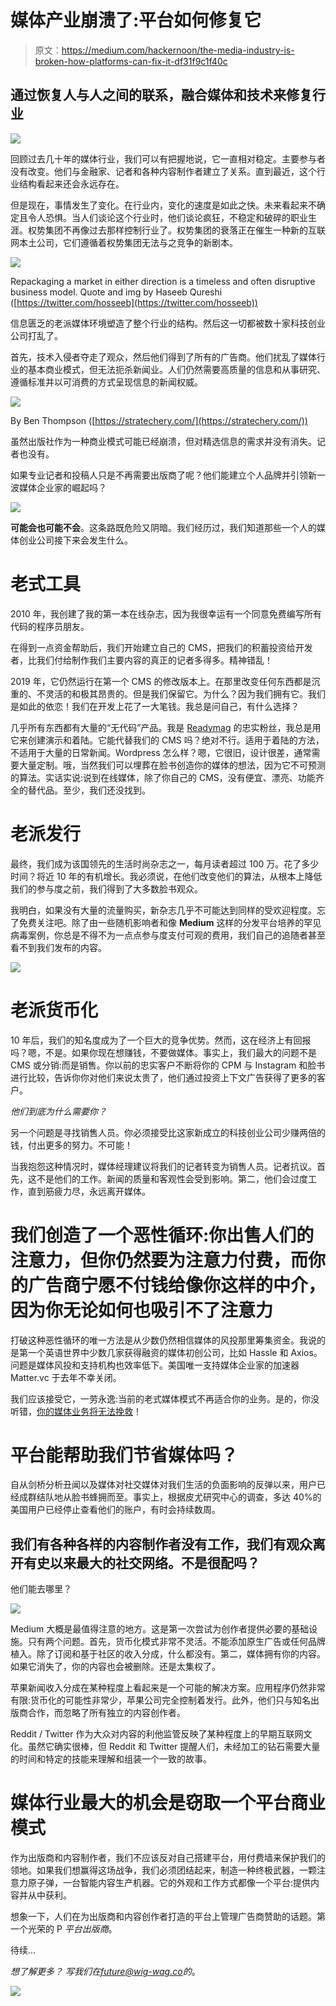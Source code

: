# 媒体产业崩溃了:平台如何修复它

> 原文：<https://medium.com/hackernoon/the-media-industry-is-broken-how-platforms-can-fix-it-df31f9c1f40c>

## 通过恢复人与人之间的联系，融合媒体和技术来修复行业

![](img/ba6560834e4a6e39666f6df1022957af.png)

回顾过去几十年的媒体行业，我们可以有把握地说，它一直相对稳定。主要参与者没有改变。他们与金融家、记者和各种内容制作者建立了关系。直到最近，这个行业结构看起来还会永远存在。

但是现在，事情发生了变化。在行业内，变化的速度是如此之快。未来看起来不确定且令人恐惧。当人们谈论这个行业时，他们谈论疯狂，不稳定和破碎的职业生涯。权势集团不再像过去那样控制行业了。权势集团的衰落正在催生一种新的互联网本土公司，它们遵循着权势集团无法与之竞争的新剧本。

![](img/9a8bceeabf8ea206df299dda9484b22c.png)

Repackaging a market in either direction is a timeless and often disruptive business model. Quote and img by Haseeb Qureshi ([https://twitter.com/hosseeb](https://twitter.com/hosseeb))

信息匮乏的老派媒体环境塑造了整个行业的结构。然后这一切都被数十家科技创业公司打乱了。

首先，技术入侵者夺走了观众，然后他们得到了所有的广告商。他们扰乱了媒体行业的基本商业模式，但无法扼杀新闻业。人们仍然需要高质量的信息和从事研究、遵循标准并以可消费的方式呈现信息的新闻权威。

![](img/49df907ef4a2be1d4ed705c23cb6f9ed.png)

By Ben Thompson ([https://stratechery.com/](https://stratechery.com/))

虽然出版社作为一种商业模式可能已经崩溃，但对精选信息的需求并没有消失。记者也没有。

如果专业记者和投稿人只是不再需要出版商了呢？他们能建立个人品牌并引领新一波媒体企业家的崛起吗？

![](img/0a50d0a30f548f56f1552ec2dcced5e6.png)

**可能会也可能不会**。这条路既危险又阴暗。我们经历过，我们知道那些一个人的媒体创业公司接下来会发生什么。

# 老式工具

2010 年，我创建了我的第一本在线杂志，因为我很幸运有一个同意免费编写所有代码的程序员朋友。

在得到一点资金帮助后，我们开始建立自己的 CMS，把我们的积蓄投资给开发者，比我们付给制作我们主要内容的真正的记者多得多。精神错乱！

2019 年，它仍然运行在第一个 CMS 的修改版本上。在那里改变任何东西都是沉重的、不灵活的和极其昂贵的。但是我们保留它。为什么？因为我们拥有它。我们是如此的依恋！我们在开发上花了一大笔钱。我总是问自己，有什么选择？

几乎所有东西都有大量的“无代码”产品。我是 [Readymag](http://readymag.com) 的忠实粉丝，我总是用它来创建演示和着陆。它能代替我们的 CMS 吗？绝对不行。适用于着陆的方法，不适用于大量的日常新闻。Wordpress 怎么样？嗯，它很旧，设计很差，通常需要大量定制。哦，当然我们可以埋葬在脸书创造你的媒体的想法，因为它不可预测的算法。实话实说:说到在线媒体，除了你自己的 CMS，没有便宜、漂亮、功能齐全的替代品。至少，我们还没找到。

# 老派发行

最终，我们成为该国领先的生活时尚杂志之一，每月读者超过 100 万。花了多少时间？将近 10 年的有机增长。我必须说，在他们改变他们的算法，从根本上降低我们的参与度之前，我们得到了大多数脸书观众。

我明白，如果没有大量的流量购买，新杂志几乎不可能达到同样的受欢迎程度。忘了免费关注吧。除了由一些随机影响者和像 **Medium** 这样的分发平台培养的罕见病毒案例，你总是不得不为一点点参与度支付可观的费用，我们自己的追随者甚至看不到我们发布的内容。

![](img/95a4fa63b0873e689566dfa8391a3b6d.png)

# 老派货币化

10 年后，我们的知名度成为了一个巨大的竞争优势。然而，这在经济上有回报吗？嗯，不是。如果你现在想赚钱，不要做媒体。事实上，我们最大的问题不是 CMS 或分销:而是销售。你以前的忠实客户不断将你的 CPM 与 Instagram 和脸书进行比较，告诉你你对他们来说太贵了，他们通过投资上下文广告获得了更多的客户。

*他们到底为什么需要你？*

另一个问题是寻找销售人员。你必须接受比这家新成立的科技创业公司少赚两倍的钱，付出更多的努力。不可能！

当我抱怨这种情况时，媒体经理建议将我们的记者转变为销售人员。记者抗议。首先，这不是他们的工作。新闻的质量和客观性会受到影响。第二，他们会过度工作，直到筋疲力尽，永远离开媒体。

# **我们创造了一个恶性循环:你出售人们的注意力，但你仍然要为注意力付费，而你的广告商宁愿不付钱给像你这样的中介，因为你无论如何也吸引不了注意力**

打破这种恶性循环的唯一方法是从少数仍然相信媒体的风投那里筹集资金。我说的是第一个英语世界中少数几家获得融资的媒体初创公司，比如 Hassle 和 Axios。问题是媒体风投和支持机构也效率低下。美国唯一支持媒体企业家的加速器 Matter.vc 于去年不幸关闭。

我们应该接受它，一劳永逸:当前的老式媒体模式不再适合你的业务。是的，你没听错，[你的媒体业务将无法挽救](/@joshuatopolsky/your-media-business-will-not-be-saved-1b0716b5010c)！

# 平台能帮助我们节省媒体吗？

自从剑桥分析丑闻以及媒体对社交媒体对我们生活的负面影响的反弹以来，用户已经成群结队地从脸书蜂拥而至。事实上，根据皮尤研究中心的调查，多达 40%的美国用户已经停止查看他们的账户，有时会持续数周。

## 我们有各种各样的内容制作者没有工作，我们有观众离开有史以来最大的社交网络。不是很配吗？

他们能去哪里？

![](img/305361bfe0e455b0447610cee2a7327c.png)

Medium 大概是最值得注意的地方。这是第一次尝试为创作者提供必要的基础设施。只有两个问题。首先，货币化模式非常不灵活。不能添加原生广告或任何品牌植入。除了订阅和基于社区的收入分成，什么都没有。第二，媒体拥有你的内容。如果它消失了，你的内容也会被删除。还是太集权了。

苹果新闻收入分成在某种程度上看起来是一个可能的解决方案。应用程序仍然非常有限:货币化的可能性非常少，苹果公司完全控制着发行。此外，他们只与知名出版商合作，而忽略了所有独立的内容创作者。

Reddit / Twitter 作为大众对内容的利他监管反映了某种程度上的早期互联网文化。虽然它确实很棒，但 Reddit 和 Twitter 提醒人们，未经加工的钻石需要大量的时间和特定的技能来理解和组装一个一致的故事。

# 媒体行业最大的机会是窃取一个平台商业模式

作为出版商和内容制作者，我们不应该反对自己搭建平台，用付费墙来保护我们的领地。如果我们想赢得这场战争，我们必须团结起来，制造一种终极武器，一颗注意力原子弹，一台智能内容生产机器。它的外观和工作方式都像一个平台:提供内容并从中获利。

想象一下，人们在为出版商和内容创作者打造的平台上管理广告商赞助的话题。第一个光荣的 P *平台出版商*。

待续...

*想了解更多？
写我们在[future@wig-wag.co](http://future@wig-wag.co)的*。

![](img/77aaf589e451adea2b311f0ed2a62868.png)